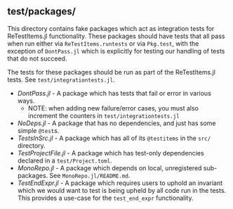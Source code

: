 ## test/packages/

This directory contains fake packages which act as integration tests for ReTestItems.jl functionality.
These packages should have tests that all pass when run either via `ReTestItems.runtests` or via `Pkg.test`,
with the exception of `DontPass.jl` which is explicitly for testing our handling of tests that do not succeed.

The tests for these packages should be run as part of the ReTestItems.jl tests.
See `test/integrationtests.jl`.

- *DontPass.jl* - A package which has tests that fail or error in various ways.
  - NOTE: when adding new failure/error cases, you must also increment the counters in `test/integrationtests.jl`
- *NoDeps.jl* - A package that has no dependencies, and just has some simple `@test`s.
- *TestsInSrc.jl* - A package which has all of its `@testitems` in the `src/` directory.
- *TestProjectFile.jl* - A package which has test-only dependencies declared in a `test/Project.toml`.
- *MonoRepo.jl* - A package which depends on local, unregistered sub-packages. See `MonoRepo.jl/README.md`.
- *TestEndExpr.jl* - A package which requires users to uphold an invariant which we would want to test is being upheld by all code run in the tests. This provides a use-case for the `test_end_expr` functionality.
